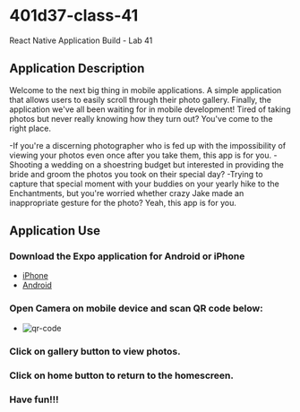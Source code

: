 # 401d37-class-41
React Native Application Build - Lab 41


## Application Description
Welcome to the next big thing in mobile applications. A simple application that allows users to easily scroll through their photo gallery. Finally, the application we've all been waiting for in mobile development! Tired of taking photos but never really knowing how they turn out? You've come to the right place. 

-If you're a discerning photographer who is fed up with the impossibility of viewing your photos even once after you take them, this app is for you. 
-Shooting a wedding on a shoestring budget but interested in providing the bride and groom the photos you took on their special day?
-Trying to capture that special moment with your buddies on your yearly hike to the Enchantments, but you're worried whether crazy Jake made an inappropriate   gesture for the photo? Yeah, this app is for you. 

## Application Use

### Download the Expo application for Android or iPhone

  * [iPhone](https://apps.apple.com/us/app/expo-client/id982107779)
  * [Android](https://play.google.com/store/apps/details?id=host.exp.exponent)
  
### Open Camera on mobile device and scan QR code below:

  * ![qr-code](401d37-class-41/qr-code.png)
  
### Click on gallery button to view photos. 

### Click on home button to return to the homescreen.

### Have fun!!!


